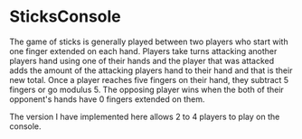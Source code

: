 # SticksConsole

The game of sticks is generally played between two players who start with one finger extended on each hand. 
Players take turns attacking another players hand using one of their hands and the player that was attacked
adds the amount of the attacking players hand to their hand and that is their new total. Once a player reaches
five fingers on their hand, they subtract 5 fingers or go modulus 5. The opposing player wins when the both of
their opponent's hands have 0 fingers extended on them.

The version I have implemented here allows 2 to 4 players to play on the console.
